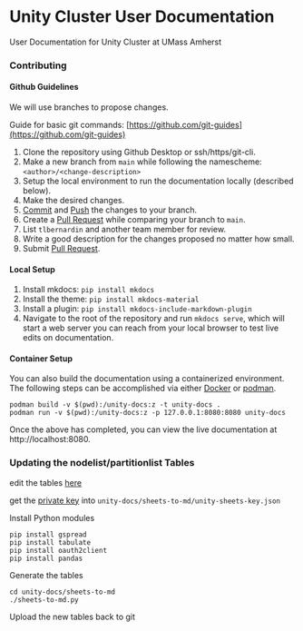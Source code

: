 # Unity Cluster User Documentation
User Documentation for Unity Cluster at UMass Amherst

### Contributing

#### Github Guidelines
We will use branches to propose changes.

Guide for basic git commands: [https://github.com/git-guides](https://github.com/git-guides)

1. Clone the repository using Github Desktop or ssh/https/git-cli.
1. Make a new branch from `main` while following the namescheme: `<author>/<change-description>`
1. Setup the local environment to run the documentation locally (described below).
1. Make the desired changes.
1. [Commit](https://github.com/git-guides/git-commit) and [Push](https://github.com/git-guides/git-push) the changes to your branch.
1. Create a [Pull Request](https://docs.github.com/en/pull-requests) while comparing your branch to `main`.
1. List `tlbernardin` and another team member for review. 
1. Write a good description for the changes proposed no matter how small. 
1. Submit [Pull Request](https://docs.github.com/en/pull-requests).

#### Local Setup
1. Install mkdocs: `pip install mkdocs`
1. Install the theme: `pip install mkdocs-material`
1. Install a plugin: `pip install mkdocs-include-markdown-plugin`
1. Navigate to the root of the repository and run `mkdocs serve`, which will start a web server you can reach from your local browser to test live edits on documentation.

#### Container Setup
You can also build the documentation using a containerized environment.
The following steps can be accomplished via either
[Docker](https://www.docker.com/) or [podman](https://podman.io/).

```
podman build -v $(pwd):/unity-docs:z -t unity-docs .
podman run -v $(pwd):/unity-docs:z -p 127.0.0.1:8080:8080 unity-docs
```

Once the above has completed, you can view the live documentation at
http://localhost:8080.

### Updating the nodelist/partitionlist Tables
edit the tables [here](https://docs.google.com/spreadsheets/d/1kEieN7qKY-iiSJc18SVZdyRnJ4NArIhZY_or_WKnIAI/edit?usp=sharing)

get the [private key](https://drive.google.com/file/d/1Q9fJ0QSi3AjLq3vb4e-1kRQgM1NR7eaA/view?usp=sharing) into `unity-docs/sheets-to-md/unity-sheets-key.json`

Install Python modules
```
pip install gspread
pip install tabulate
pip install oauth2client
pip install pandas
```

Generate the tables
```
cd unity-docs/sheets-to-md
./sheets-to-md.py
```

Upload the new tables back to git
